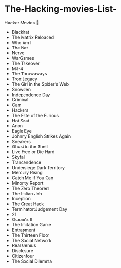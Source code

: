 # The-Hacking-movies-List-
Hacker Movies 🎥 

- Blackhat
- The Matrix Reloaded
- Who Am I
- The Net
- Nerve
- WarGames
- The Takeover
- M:I-4
- The Throwaways
- Tron:Legacy
- The Girl in the Spider's Web
- Snowden
- Independence Day
- Criminal
- Cam
- Hackers
- The Fate of the Furious
- Hot Seat
- Anon
- Eagle Eye
- Johnny English Strikes Again
- Sneakers
- Ghost in the Shell
- Live Free or Die Hard
- Skyfall
- Trancendence
- Undersiege:Dark Territory
- Mercury Rising
- Catch Me if You Can
- Minority Report
- The Zero Theorem
- The Italian Job
- Inception
- The Great Hack
- Terminator:Judgement Day
- 21
- Ocean's 8
- The Imitation Game
- Entrapment
- The Thirteen Floor
- The Social Network
- Real Genius
- Disclosure
- Citizenfour
- The Social Dilemma
